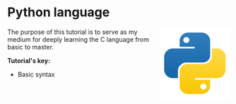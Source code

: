# Python language

<img align="right" width="159px" src="/assets/python.svg">

The purpose of this tutorial is to serve as my medium for deeply learning the C language from basic to master.

**Tutorial's key:**

- Basic syntax